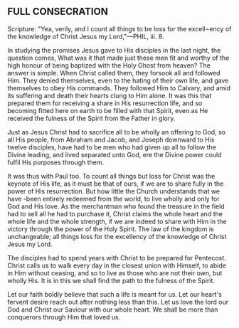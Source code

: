 ## FULL CONSECRATION ##

Scripture: "Yea, verily, and I count all things to be loss for the excell¬ency of the knowledge of Christ Jesus my Lord,"—PHIL, iii. 8.



In studying the promises Jesus gave to His disciples in the last night, the question comes, What was it that made just these men fit and worthy of the high honour of being baptized with the Holy Ghost from heaven? The answer is simple. When Christ called them, they forsook all and followed Him. They denied themselves, even to the hating of their own life, and gave themselves to obey His commands. They followed Him to Calvary, and amid its suffering and death their hearts clung to Him alone. It was this that prepared them for receiving a share in His resurrection life, and so becoming fitted here on earth to be filled with that Spirit, even as He received the fulness of the Spirit from the Father in glory.



Just as Jesus Christ had to sacrifice all to be wholly an offering to God, so all His people, from Abraham and Jacob, and Joseph downward to His twelve disciples, have had to be men who had given up all to follow the Divine leading, and lived separated unto God, ere the Divine power could fulfil His purposes through them.



It was thus with Paul too. To count all things but loss for Christ was the keynote of His life, as it must be that of ours, if we are to share fully in the power of His resurrection. But how little the Church understands that we have -been entirely redeemed from the world, to live wholly and only for God and His love. As the merchantman who found the treasure in the field had to sell all he had to purchase it, Christ claims the whole heart and the whole life and the whole strength, if we are indeed to share with Him in the victory through the power of the Holy Spirit. The law of the kingdom is unchangeable; all things loss for the excellency of the knowledge of Christ Jesus my Lord.



The disciples had to spend years with Christ to be prepared for Pentecost. Christ calls us to walk every day in the closest union with Himself, to abide in Him without ceasing, and so to live as those who are not their own, but wholly His. It is in this we shall find the path to the fulness of the Spirit.



Let our faith boldly believe that such a life is meant for us. Let our heart's fervent desire reach out after nothing less than this. Let us love the lord our God and Christ our Saviour with our whole heart. We shall be more than conquerors through Him that loved us.

